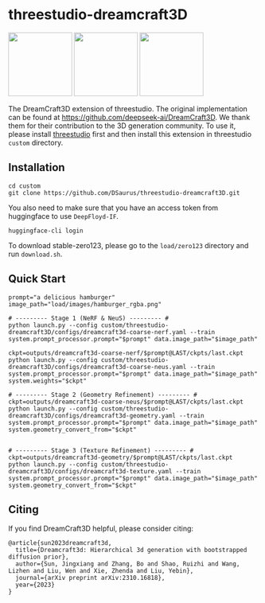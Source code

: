 # threestudio-dreamcraft3D
<img src="https://github.com/DSaurus/threestudio-dreamcraft3D/assets/24589363/d9ad81e9-1154-4b41-8cc9-2b7d558e0282" width="" height="128">
<img src="https://github.com/DSaurus/threestudio-dreamcraft3D/assets/24589363/6b27f858-8f88-47c3-98e9-c28401ab5e03" width="" height="128">
<img src="https://github.com/DSaurus/threestudio-dreamcraft3D/assets/24589363/81bdec2d-3be7-4df1-a47b-1bdef8e36186" width="" height="128">

The DreamCraft3D extension of threestudio. The original implementation can be found at https://github.com/deepseek-ai/DreamCraft3D. We thank them for their contribution to the 3D generation community. To use it, please install [threestudio](https://github.com/threestudio-project/threestudio) first and then install this extension in threestudio `custom` directory.

## Installation
```
cd custom
git clone https://github.com/DSaurus/threestudio-dreamcraft3D.git
```

You also need to make sure that you have an access token from huggingface to use `DeepFloyd-IF`.
```
huggingface-cli login
```

To download stable-zero123, please go to the `load/zero123` directory and run `download.sh`.

## Quick Start
```
prompt="a delicious hamburger"
image_path="load/images/hamburger_rgba.png"

# --------- Stage 1 (NeRF & NeuS) --------- #
python launch.py --config custom/threestudio-dreamcraft3D/configs/dreamcraft3d-coarse-nerf.yaml --train system.prompt_processor.prompt="$prompt" data.image_path="$image_path"

ckpt=outputs/dreamcraft3d-coarse-nerf/$prompt@LAST/ckpts/last.ckpt
python launch.py --config custom/threestudio-dreamcraft3D/configs/dreamcraft3d-coarse-neus.yaml --train system.prompt_processor.prompt="$prompt" data.image_path="$image_path" system.weights="$ckpt"

# --------- Stage 2 (Geometry Refinement) --------- #
ckpt=outputs/dreamcraft3d-coarse-neus/$prompt@LAST/ckpts/last.ckpt
python launch.py --config custom/threestudio-dreamcraft3D/configs/dreamcraft3d-geometry.yaml --train system.prompt_processor.prompt="$prompt" data.image_path="$image_path" system.geometry_convert_from="$ckpt"


# --------- Stage 3 (Texture Refinement) --------- #
ckpt=outputs/dreamcraft3d-geometry/$prompt@LAST/ckpts/last.ckpt
python launch.py --config custom/threestudio-dreamcraft3D/configs/dreamcraft3d-texture.yaml --train system.prompt_processor.prompt="$prompt" data.image_path="$image_path" system.geometry_convert_from="$ckpt"
```

## Citing

If you find DreamCraft3D helpful, please consider citing:

```
@article{sun2023dreamcraft3d,
  title={Dreamcraft3d: Hierarchical 3d generation with bootstrapped diffusion prior},
  author={Sun, Jingxiang and Zhang, Bo and Shao, Ruizhi and Wang, Lizhen and Liu, Wen and Xie, Zhenda and Liu, Yebin},
  journal={arXiv preprint arXiv:2310.16818},
  year={2023}
}
```
